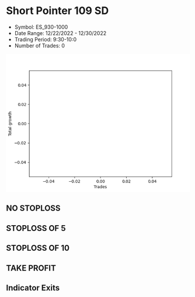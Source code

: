 # Short Pointer 109 SD 
- Symbol: ES_930-1000
- Date Range: 12/22/2022 - 12/30/2022
- Trading Period: 9:30-10:0
- Number of Trades: 0

![Plot](ShortPointer109SDES_930-1000.png)
## NO STOPLOSS














## STOPLOSS OF 5














## STOPLOSS OF 10














## TAKE PROFIT











## Indicator Exits


